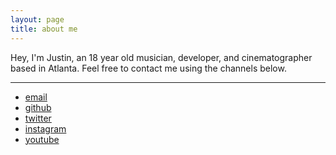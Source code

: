 ```yaml
---
layout: page
title: about me
---
```

Hey, I'm Justin, an 18 year old musician, developer, and cinematographer based in Atlanta. Feel free to contact me using the channels below.

<hr>

+ [email](mailto:junghyunjoon04@gmail.com)
+ [github](https://github.com/bustinbung)
+ [twitter](https://twitter.com/bustinbung)
+ [instagram](https://instagram.com/bustinbung)
+ [youtube](https://www.youtube.com/c/JustinJung0542)